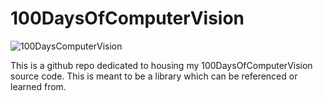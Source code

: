 # 100DaysOfComputerVision

![100DaysComputerVision](https://github.com/danieaneta/100DaysOfComputerVision/assets/83565907/9607543e-9f83-4f44-b8d0-cd0bdffc036f)

This is a github repo dedicated to housing my 100DaysOfComputerVision source code. This is meant to be a library which can be referenced or learned from.
